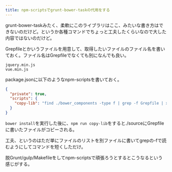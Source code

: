 ```yaml
---
title: npm-scriptsでgrunt-bower-taskの代用をする
---
```

grunt-bower-taskみたく、柔軟にこのライブラリはここ、みたいな書き方はできないのだけど。というか各種コマンドでちょっと工夫したくらいなので大した内容ではないのだけど。

Grepfileとかいうファイルを用意して、取得したいファイルのファイル名を書いておく。ファイル名はGrepfileでなくても別になんでも良い。

```
jquery.min.js
vue.min.js
```

package.jsonに以下のようなnpm-scriptsを書いておく。

```json
{
  "private": true,
  "scripts": {
    "copy-lib": "find ./bower_components -type f | grep -f Grepfile | xargs -I{} -n 1 cp {} ./source"
  }
}
```

`bower install`を実行した後に、`npm run copy-lib`をすると./sourceにGrepfileに書いたファイルがコピーされる。

工夫、というのはただ単にファイルのリストを別ファイルに書いてgrepの-fで読むようにしてコマンドを短くしただけ。

脱Grunt/gulp/Makefileをしてnpm-scriptsで頑張ろうとするとこうなるという感じがする。
